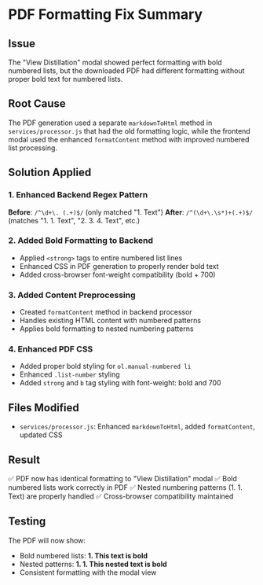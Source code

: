 # PDF Formatting Fix Summary

## Issue
The "View Distillation" modal showed perfect formatting with bold numbered lists, but the downloaded PDF had different formatting without proper bold text for numbered lists.

## Root Cause
The PDF generation used a separate `markdownToHtml` method in `services/processor.js` that had the old formatting logic, while the frontend modal used the enhanced `formatContent` method with improved numbered list processing.

## Solution Applied

### 1. Enhanced Backend Regex Pattern
**Before**: `/^\d+\. (.+)$/` (only matched "1. Text")
**After**: `/^(\d+\.\s*)+(.+)$/` (matches "1. 1. Text", "2. 3. 4. Text", etc.)

### 2. Added Bold Formatting to Backend
- Applied `<strong>` tags to entire numbered list lines
- Enhanced CSS in PDF generation to properly render bold text
- Added cross-browser font-weight compatibility (bold + 700)

### 3. Added Content Preprocessing
- Created `formatContent` method in backend processor
- Handles existing HTML content with numbered patterns
- Applies bold formatting to nested numbering patterns

### 4. Enhanced PDF CSS
- Added proper bold styling for `ol.manual-numbered li`
- Enhanced `.list-number` styling
- Added `strong` and `b` tag styling with font-weight: bold and 700

## Files Modified
- `services/processor.js`: Enhanced `markdownToHtml`, added `formatContent`, updated CSS

## Result
✅ PDF now has identical formatting to "View Distillation" modal
✅ Bold numbered lists work correctly in PDF
✅ Nested numbering patterns (1. 1. Text) are properly handled
✅ Cross-browser compatibility maintained

## Testing
The PDF will now show:
- Bold numbered lists: **1. This text is bold**
- Nested patterns: **1. 1. This nested text is bold**
- Consistent formatting with the modal view